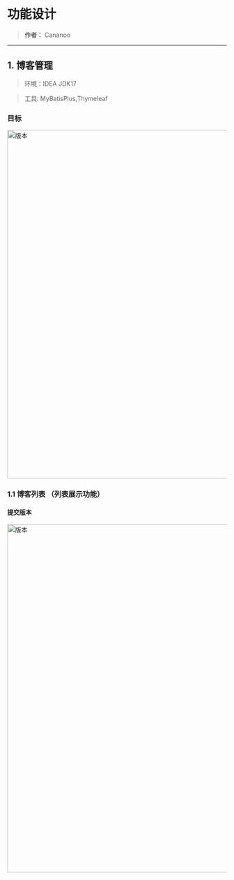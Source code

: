 # 功能设计
> **作者：** Cananoo

---

## 1. 博客管理
> 环境：IDEA JDK17

> 工具: MyBatisPlus,Thymeleaf


### 目标 

 <img src="https://user-images.githubusercontent.com/103165360/263638894-fa726e70-f8d5-49e2-ac15-19fa1e66a78e.png" alt="版本" width="800"> 

### 1.1 博客列表 （列表展示功能）


#### 提交版本
 
 <img src="https://user-images.githubusercontent.com/103165360/263689645-b3a65969-8d5b-415a-8bd5-c953a0f814e9.png" alt="版本" width="800"> 



